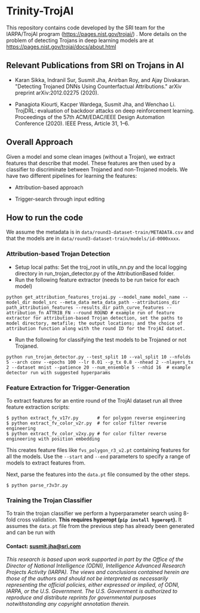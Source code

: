 # Trinity-TrojAI
This repository contains code developed by the SRI team for the IARPA/TrojAI program (https://pages.nist.gov/trojai/) .  More details on the problem of detecting Trojans in deep learning models are at https://pages.nist.gov/trojai/docs/about.html 

## Relevant Publications from SRI on Trojans in AI

* Karan Sikka, Indranil Sur, Susmit Jha, Anirban Roy, and Ajay Divakaran. "Detecting Trojaned DNNs Using Counterfactual Attributions." arXiv preprint arXiv:2012.02275 (2020).

* Panagiota Kiourti, Kacper Wardega, Susmit Jha, and Wenchao Li. TrojDRL: evaluation of backdoor attacks on deep reinforcement learning. Proceedings of the 57th ACM/EDAC/IEEE Design Automation Conference (2020). IEEE Press, Article 31, 1–6.

## Overall Approach

Given a model and some clean images (without a Trojan), we extract features that describe that model. These features are then used by a classifier to discriminate between Trojaned and non-Trojaned models. We have two different pipelines for learning the features:

* Attribution-based approach

* Trigger-search through input editing

## How to run the code

We assume the metadata is in `data/round3-dataset-train/METADATA.csv` and that the models are in `data/round3-dataset-train/models/id-0000xxxx`.

### Attribution-based Trojan Detection 

- Setup local paths: Set the troj_root in utils_nn.py and the local logging directory in run_trojan_detector.py of the AttributionBased folder.
- Run the following feature extractor (needs to be run twice for each model)

```
python get_attribution_features_trojai.py --model_name model_name --model_dir model_src --meta_data meta_data_path --attributions_dir path_attribution_features --results_dir path_curve_features --attribution_fn ATTRIB_FN --round ROUND # example run of feature extractor for attribution-based Trojan detection, set the paths to model directory, metafile; the output locations; and the choice of attribution function along with the round ID for the TrojAI datset. 
```

- Run the following for classifying the test models to be Trojaned or not Trojaned.

```
python run_trojan_detector.py --test_split 10 --val_split 10 --nfolds 5 --arch conv --epochs 100 --lr 0.01 --p_tx 0.8 --nhead 2 --nlayers_tx 2 --dataset mnist --patience 20 --num_ensemble 5 --nhid 16  # example detector run with suggested hyperparams
```

### Feature Extraction for Trigger-Generation

To extract features for an entire round of the TrojAI dataset run all three
feature extraction scripts:

```
$ python extract_fv_v17r.py       # for polygon reverse engineering
$ python extract_fv_color_v2r.py  # for color filter reverse engineering
$ python extract_fv_color_v2xy.py # for color filter reverse engineering with position embedding
```

This creates feature files like `fvs_polygon_r3_v2.pt` containing features for
all the models. Use the `--start` and `--end` parameters to specify a range
of models to extract features from.

Next, parse the features into the `data.pt` file consumed by the other steps.

```
$ python parse_r3v3r.py
```

### Training the Trojan Classifier

To train the trojan classifier we perform a hyperparameter search using
8-fold cross validation.
__This requires hyperopt (`pip install hyperopt`).__
It assumes the `data.pt` file from the previous step has already been
generated and can be run with





#### Contact: susmit.jha@sri.com 


*This research is based upon work supported in part by the Office of the Director of National Intelligence (ODNI), Intelligence Advanced Research Projects Activity (IARPA). The views and conclusions contained herein are those of the authors and should not be interpreted as necessarily representing the official policies, either expressed or implied, of ODNI, IARPA, or the U.S. Government. The U.S. Government is authorized to reproduce and distribute reprints for governmental purposes notwithstanding any copyright annotation therein.*
